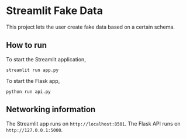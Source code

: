 # Streamlit Fake Data

This project lets the user create fake data based on a certain schema. 

## How to run 

To start the Streamlit application, 

```
streamlit run app.py
```

To start the Flask app, 

```
python run api.py
```

## Networking information

The Streamlit app runs on `http://localhost:8501`. The Flask API runs on `http://127.0.0.1:5000`. 